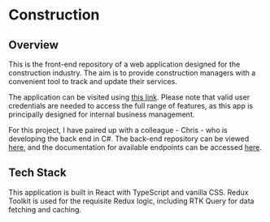 # Construction

## Overview

This is the front-end repository of a web application designed for the construction industry. The aim is to provide construction managers with a convenient tool to track and update their services.

The application can be visited using [this link](http://4.234.160.181:9090/). Please note that valid user credentials are needed to access the full range of features, as this app is principally designed for internal business management.

For this project, I have paired up with a colleague - Chris - who is developing the back end in C#. The back-end repository can be viewed [here](https://github.com/ChrisRistoff/Construction-Backend), and the documentation for available endpoints can be accessed [here](http://4.234.160.181:8080/swagger/index.html).

## Tech Stack

This application is built in React with TypeScript and vanilla CSS. Redux Toolkit is used for the requisite Redux logic, including RTK Query for data fetching and caching.